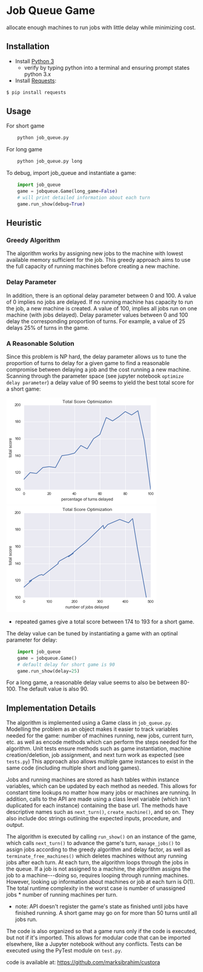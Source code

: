 # Job Queue Game
allocate enough machines to run jobs with little delay while minimizing cost.

## Installation
* Install [Python 3](https://www.python.org/downloads/)
    * verify by typing python into a terminal and ensuring prompt states python 3.x
* Install [Requests](http://docs.python-requests.org/en/master/):

```bash
$ pip install requests
```

## Usage
For short game
```bash
    python job_queue.py 
```

For long game
```bash
    python job_queue.py long
```

To debug, import job_queue and instantiate a game:
```python
    import job_queue
    game = jobqueue.Game(long_game=False)
    # will print detailed information about each turn
    game.run_show(debug=True)
```

## Heuristic 

### Greedy Algorithm

The algorithm works by assigning new jobs to the machine with lowest available memory sufficient for the job. 
This greedy approach aims to use the full capacity of running machines before creating a new machine.

### Delay Parameter

In addition, there is an optional delay parameter between 0 and 100. A value of 0 implies no jobs are delayed. 
If no running machine has capacity to run the job, a new machine is created. 
A value of 100, implies all jobs run on one machine (with jobs delayed).
Delay parameter values between 0 and 100 delay the corresponding proportion of turns.
For example, a value of 25 delays 25% of turns in the game. 

### A Reasonable Solution

Since this problem is NP hard, the delay parameter allows us to tune the proportion of turns to delay for a given game to find
a reasonable compromise between delaying a job and the cost running a new machine. 
Scanning through the parameter space (see jupyter notebook `optimize delay parameter`) a delay value of 90 seems to yield the best total score for a short game: 

![total_score_delay_turns](total_score_delay_turns.png)
![total_score_delay_jobs](total_score_delay_jobs.png)


* repeated games give a total score between 174 to 193 for a short game. 

The delay value can be tuned by instantiating a game with an optinal parameter for delay:

```python
    import job_queue
    game = jobqueue.Game()
    # default delay for short game is 90 
    game.run_show(delay=25)
```

For a long game, a reasonable delay value seems to also be between 80-100. The default value is also 90.

## Implementation Details

The algorithm is implemented using a Game class in `job_queue.py`. Modelling the problem as an object makes it easier to track 
variables needed for the game: number of machines running, new jobs, current turn, etc. as well as encode methods which can perform 
the steps needed for the algorithm. Unit tests ensure methods such as game instantiation, machine creation/deletion, job assignment, and next turn work as expected (see `tests.py`) This approach also allows multiple game instances to exist in the same code (including multiple short and long games).

Jobs and running machines are stored as hash tables within instance variables, which can be updated by each method as needed. 
This allows for constant time lookups no matter how many jobs or machines are running. In addition, calls to the API are made using 
a class level variable (which isn't duplicated for each instance) containing the base url. The methods have descriptive names such as `next_turn()`, `create_machine()`, and so on. They also include doc strings outlining the expected inputs, procedure, and output.

The algorithm is executed by calling `run_show()` on an instance of the game, which calls `next_turn()` to advance the game's turn, `manage_jobs()` to 
assign jobs according to the greedy algorithm and delay factor, as well as `terminate_free_machines()` which deletes machines without any running jobs 
after each turn. At each turn, the algorithm loops through the jobs in the queue. If a job is not assigned to a machine, the algorithm assigns the job to a machine---doing so, requires looping through running machines. However, looking up information about machines or job at each turn is O(1). The total 
runtime complexity in the worst case is number of unassigned jobs * number of running machines per turn.

* note: API doesn't register the game's state as finished until jobs have finished running. A short game may go on for more than 50 turns until all jobs run.

The code is also organized so that a game runs only if the code is executed, but not if it's imported. This allows for modular code that can be imported elsewhere, like a Jupyter notebook without any conflicts. Tests can be executed using the PyTest module on `test.py`.


code is available at: https://github.com/marksibrahim/custora
